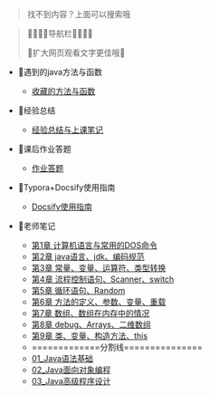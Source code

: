 > 找不到内容？上面可以搜索哦

 >  🌺🌼🌼🌼导航栏🌼🌼🌼🌺
 >
 >  🌺扩大网页观看文字更佳哦🌺
- 🌼遇到的java方法与函数
  
  - [收藏的方法与函数](/Project/java方法/java方法.md)
  
  


- 🌼经验总结
  
  - [经验总结与上课笔记](/Project/总结/经验总结.md)




- 🌼课后作业答题
  - [作业答题](/Project/作业答题/作业答题.md)

  


- 🌼Typora+Docsify使用指南

  - [Docsify使用指南](/Project/Docsify使用指南.md)

    

- 🌼老师笔记

  - [第1章 计算机语言与常用的DOS命令](/Project/笔记/chapter-1章/chapter-1章.md)
  - [第2章 java语言、jdk、编码规范](/Project/笔记/chapter-2章/chapter-2章.md)
  - [第3章 常量、变量、运算符、类型转换](/Project/笔记/chapter-3章/chapter-3章.md)
  - [第4章 流程控制语句、Scanner、switch](/Project/笔记/chapter-4章/chapter-4章.md)
  - [第5章 循环语句、Random](/Project/笔记/chapter-5章/chapter-5章.md)
  - [第6章 方法的定义、参数、变量、重载](/Project/笔记/chapter-6章/chapter-6章.md)
  - [第7章 数组、数组在内存中的情况](/Project/笔记/chapter-7-8章/chapter-7章.md)
  - [第8章 debug、Arrays、二维数组](/Project/笔记/chapter-7-8章/chapter-8章.md)
  - [第9章 类、变量、构造方法、this](/Project/笔记/chapter-9章/chapter-9章.md)
  - =============分割线===============
  - [01_Java语法基础](/Project/笔记/01_Java语法基础.md)
  - [02_Java面向对象编程](/Project/笔记/02_Java面向对象编程.md)
  - [03_Java高级程序设计](/Project/笔记/03_Java高级程序设计.md)
